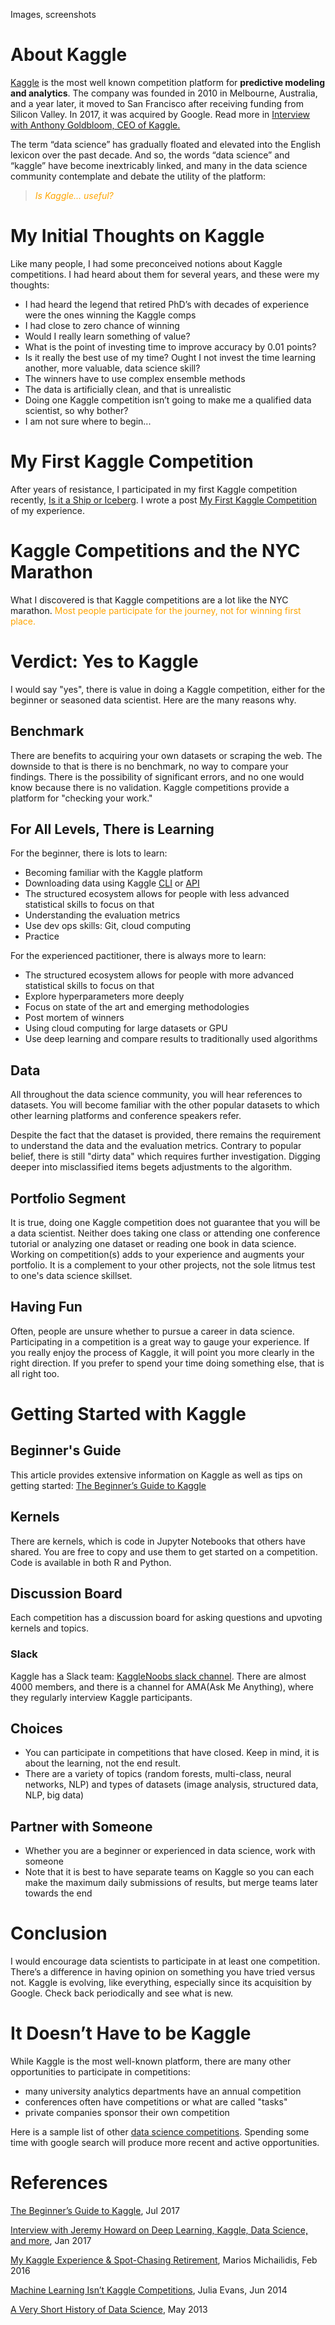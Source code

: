 Images, screenshots

# About Kaggle

[Kaggle](https://www.kaggle.com/) is the most well known competition platform for **predictive modeling and analytics**.  The company was founded in 2010 in Melbourne, Australia, and a year later, it moved to San Francisco after receiving funding from Silicon Valley.  In 2017, it was acquired by Google.  Read more in [Interview with Anthony Goldbloom, CEO of Kaggle.](https://medium.com/implodinggradients/ama-with-anthony-goldbloom-ceo-of-kaggle-the-open-data-science-platform-6a2012538316)

The term “data science” has gradually floated and elevated into the English lexicon over the past decade.  And so, the words “data science” and “kaggle” have become inextricably linked, and many in the data science community contemplate and debate the utility of the platform:  
> <a   style="color:orange; font:italic"><i>Is Kaggle... useful?</i></a>

# My Initial Thoughts on Kaggle
Like many people, I had some preconceived notions about Kaggle competitions.  I had heard about them for several years, and these were my thoughts:  
- I had heard the legend that retired PhD’s with decades of experience were the ones winning the Kaggle comps 
- I had close to zero chance of winning
- Would I really learn something of value?
- What is the point of investing time to improve accuracy by 0.01 points?
- Is it really the best use of my time?  Ought I not invest the time learning another, more valuable, data science skill?
- The winners have to use complex ensemble methods
- The data is artificially clean, and that is unrealistic
- Doing one Kaggle competition isn’t going to make me a qualified data scientist, so why bother?
- I am not sure where to begin...

# My First Kaggle Competition
After years of resistance, I participated in my first Kaggle competition recently, [Is it a Ship or Iceberg](https://www.kaggle.com/c/statoil-iceberg-classifier-challenge).  I wrote a post [My First Kaggle Competition](https://reshamas.github.io/my-first-kaggle-competition/) of my experience.  

# Kaggle Competitions and the NYC Marathon
What I discovered is that Kaggle competitions are a lot like the NYC marathon.  <a   style="color:orange">Most people participate for the journey, not for winning first place. </a>

# Verdict:  Yes to Kaggle
I would say "yes", there is value in doing a Kaggle competition, either for the beginner or seasoned data scientist.  Here are the many reasons why.

## Benchmark
There are benefits to acquiring your own datasets or scraping the web.  The downside to that is there is no benchmark, no way to compare your findings.  There is the possibility of significant errors, and no one would know because there is no validation.  Kaggle competitions provide a platform for "checking your work."

## For All Levels, There is Learning
For the beginner, there is lots to learn:
- Becoming familiar with the Kaggle platform
- Downloading data using Kaggle [CLI](https://github.com/reshamas/fastai_deeplearn_part1/blob/master/tools/download_data_kaggle_cli.md) or [API](https://github.com/Kaggle/kaggle-api)
- The structured ecosystem allows for people with less advanced statistical skills to focus on that
- Understanding the evaluation metrics
- Use dev ops skills:  Git, cloud computing 
- Practice

For the experienced pactitioner, there is always more to learn:
- The structured ecosystem allows for people with more advanced statistical skills to focus on that
- Explore hyperparameters more deeply
- Focus on state of the art and emerging methodologies
- Post mortem of winners
- Using cloud computing for large datasets or GPU 
- Use deep learning and compare results to traditionally used algorithms


## Data 
All throughout the data science community, you will hear references to datasets.  You will become familiar with the other popular datasets to which other learning platforms and conference speakers refer.

Despite the fact that the dataset is provided, there remains the requirement to understand the data and the evaluation metrics.  Contrary to popular belief, there is still "dirty data" which requires further investigation.  Digging deeper into misclassified items begets adjustments to the algorithm.  

## Portfolio Segment
It is true, doing one Kaggle competition does not guarantee that you will be a data scientist.  Neither does taking one class or attending one conference tutorial or analyzing one dataset or reading one book in data science.  Working on competition(s) adds to your experience and augments your portfolio.  It is a complement to your other projects, not the sole litmus test to one's data science skillset. 

## Having Fun
Often, people are unsure whether to pursue a career in data science.  Participating in a competition is a great way to gauge your experience.  If you really enjoy the process of Kaggle, it will point you more clearly in the right direction.  If you prefer to spend your time doing something else, that is all right too.  


# Getting Started with Kaggle

## Beginner's Guide
This article provides extensive information on Kaggle as well as tips on getting started:  [The Beginner’s Guide to Kaggle](https://elitedatascience.com/beginner-kaggle)

## Kernels
There are kernels, which is code in Jupyter Notebooks that others have shared.  You are free to copy and use them to get started on a competition.  Code is available in both R and Python. 

## Discussion Board
Each competition has a discussion board for asking questions and upvoting kernels and topics.

### Slack
Kaggle has a Slack team:  [KaggleNoobs slack channel](http://kagglenoobs.herokuapp.com).  There are almost 4000 members, and there is a channel for AMA(Ask Me Anything), where they regularly interview Kaggle participants.  

## Choices
- You can participate in competitions that have closed.  Keep in mind, it is about the learning, not the end result.  
- There are a variety of topics (random forests, multi-class, neural networks, NLP) and types of datasets (image analysis, structured data, NLP, big data)

## Partner with Someone
- Whether you are a beginner or experienced in data science, work with someone
- Note that it is best to have separate teams on Kaggle so you can each make the maximum daily submissions of results, but merge teams later towards the end

# Conclusion
I would encourage data scientists to participate in at least one competition.  There’s a difference in having opinion on something you have tried versus not.  Kaggle is evolving, like everything, especially since its acquisition by Google.  Check back periodically and see what is new.

# It Doesn’t Have to be Kaggle 
While Kaggle is the most well-known platform, there are many other opportunities to participate in competitions:
- many university analytics departments have an annual competition
- conferences often have competitions or what are called "tasks"
- private companies sponsor their own competition

Here is a sample list of other [data science competitions](https://github.com/reshamas/fastai_deeplearn_part1/blob/master/notes/competitions.md).  Spending some time with google search will produce more recent and active opportunities.  

# References

[The Beginner’s Guide to Kaggle](https://elitedatascience.com/beginner-kaggle), Jul 2017

[ Interview with Jeremy Howard on Deep Learning, Kaggle, Data Science, and more](https://www.kdnuggets.com/2017/01/exclusive-interview-jeremy-howard-deep-learning-kaggle-data-science.html), Jan 2017

[My Kaggle Experience & Spot-Chasing Retirement](http://blog.kaggle.com/2016/02/10/my-kaggle-experience-spot-chasing-retirement/), Marios Michailidis, Feb 2016

[Machine Learning Isn’t Kaggle Competitions](https://jvns.ca/blog/2014/06/19/machine-learning-isnt-kaggle-competitions/), Julia Evans, Jun 2014

[A Very Short History of Data Science](https://www.forbes.com/sites/gilpress/2013/05/28/a-very-short-history-of-data-science/#2dbc356155cf), May 2013

